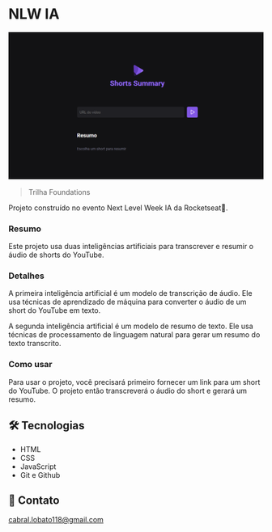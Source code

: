 # NLW IA

![preview](/github/preview.png)

> Trilha Foundations

Projeto construído no evento Next Level Week IA da Rocketseat🚀.

### Resumo

Este projeto usa duas inteligências artificiais para transcrever e resumir o áudio de shorts do YouTube.

### Detalhes

A primeira inteligência artificial é um modelo de transcrição de áudio. Ele usa técnicas de aprendizado de máquina para converter o áudio de um short do YouTube em texto.

A segunda inteligência artificial é um modelo de resumo de texto. Ele usa técnicas de processamento de linguagem natural para gerar um resumo do texto transcrito.

### Como usar

Para usar o projeto, você precisará primeiro fornecer um link para um short do YouTube. O projeto então transcreverá o áudio do short e gerará um resumo. 


## 🛠️ Tecnologias

- HTML
- CSS
- JavaScript
- Git e Github

## 📲 Contato

cabral.lobato118@gmail.com

